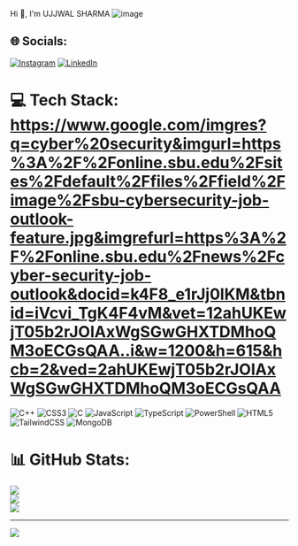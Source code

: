 Hi 👋, I'm UJJWAL SHARMA
![image](https://github.com/user-attachments/assets/923c78be-d819-4125-bd4c-9a1d19580b8b)


## 🌐 Socials:
[![Instagram](https://img.shields.io/badge/Instagram-%23E4405F.svg?logo=Instagram&logoColor=white)](https://instagram.com/sharma_ujjwal_02) [![LinkedIn](https://img.shields.io/badge/LinkedIn-%230077B5.svg?logo=linkedin&logoColor=white)](https://linkedin.com/in/www.linkedin.com/in/ujjwal22) 

# 💻 Tech Stack: https://www.google.com/imgres?q=cyber%20security&imgurl=https%3A%2F%2Fonline.sbu.edu%2Fsites%2Fdefault%2Ffiles%2Ffield%2Fimage%2Fsbu-cybersecurity-job-outlook-feature.jpg&imgrefurl=https%3A%2F%2Fonline.sbu.edu%2Fnews%2Fcyber-security-job-outlook&docid=k4F8_e1rJj0lKM&tbnid=iVcvi_TgK4F4vM&vet=12ahUKEwjT05b2rJOIAxWgSGwGHXTDMhoQM3oECGsQAA..i&w=1200&h=615&hcb=2&ved=2ahUKEwjT05b2rJOIAxWgSGwGHXTDMhoQM3oECGsQAA
![C++](https://img.shields.io/badge/c++-%2300599C.svg?style=for-the-badge&logo=c%2B%2B&logoColor=white) ![CSS3](https://img.shields.io/badge/css3-%231572B6.svg?style=for-the-badge&logo=css3&logoColor=white) ![C](https://img.shields.io/badge/c-%2300599C.svg?style=for-the-badge&logo=c&logoColor=white) ![JavaScript](https://img.shields.io/badge/javascript-%23323330.svg?style=for-the-badge&logo=javascript&logoColor=%23F7DF1E) ![TypeScript](https://img.shields.io/badge/typescript-%23007ACC.svg?style=for-the-badge&logo=typescript&logoColor=white) ![PowerShell](https://img.shields.io/badge/PowerShell-%235391FE.svg?style=for-the-badge&logo=powershell&logoColor=white) ![HTML5](https://img.shields.io/badge/html5-%23E34F26.svg?style=for-the-badge&logo=html5&logoColor=white) ![TailwindCSS](https://img.shields.io/badge/tailwindcss-%2338B2AC.svg?style=for-the-badge&logo=tailwind-css&logoColor=white) ![MongoDB](https://img.shields.io/badge/MongoDB-%234ea94b.svg?style=for-the-badge&logo=mongodb&logoColor=white)
# 📊 GitHub Stats:
![](https://github-readme-stats.vercel.app/api?username=ujjwal0-2&theme=radical&hide_border=true&include_all_commits=false&count_private=false)<br/>
![](https://github-readme-streak-stats.herokuapp.com/?user=ujjwal0-2&theme=radical&hide_border=true)<br/>
![](https://github-readme-stats.vercel.app/api/top-langs/?username=ujjwal0-2&theme=radical&hide_border=true&include_all_commits=false&count_private=false&layout=compact)

---
[![](https://visitcount.itsvg.in/api?id=ujjwal0-2&icon=0&color=0)](https://visitcount.itsvg.in)

<!-- Proudly created with GPRM ( https://gprm.itsvg.in ) -->
